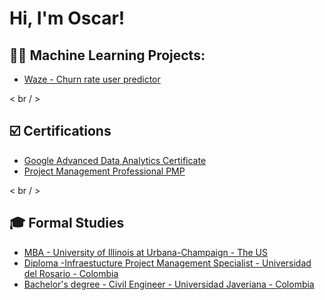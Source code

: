 <h1>Hi, I'm Oscar!

<h2>👨‍💻 Machine Learning Projects:</h2>

  - [Waze - Churn rate user predictor](README.md)

< br / >

<h2>☑️ Certifications </h2>

  - [Google Advanced Data Analytics Certificate](https://www.credly.com/badges/dffb0f1d-55d3-4eee-be73-c9c21c3011c9/linked_in_profile)
  - [Project Management Professional PMP](https://www.credly.com/badges/a2549d5b-023e-4c1f-8389-4ccd02fe4ab9/linked_in_profile)

< br / >

<h2>🎓 Formal Studies</h2>

- [MBA - University of Illinois at Urbana-Champaign - The US](https://giesonline.illinois.edu/explore-programs/online-mba/curriculum)
- [Diploma -Infraestucture Project Management Specialist - Universidad del Rosario - Colombia](https://urosario.edu.co/especializacion-en-gerencia-de-proyectos-de-construccion-e-infraestructura)
- [Bachelor's degree - Civil Engineer - Universidad Javeriana - Colombia](https://www.javeriana.edu.co/carrera-ingenieria-civil?utm_source=Digital&utm_subsource=pauta&utm_medium=google&utm_campaign=ICIVL&gad_source=1&gad_campaignid=22243184849&gbraid=0AAAAABr532iuOMSLAVO5f7ufp_a3m7f4y&gclid=CjwKCAjw1dLDBhBoEiwAQNRiQb-N2sdW_H6Y_uxnmR9En_bWr2aSBTZK9XAgS4To02fwC4eb-r_dUhoCgesQAvD_BwE#plan-estudios)
